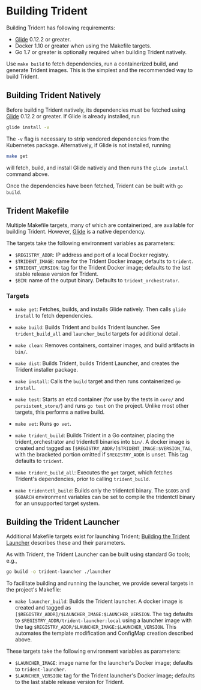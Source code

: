 # Building Trident

Building Trident has following requirements:
* [Glide](https://github.com/Masterminds/glide) 0.12.2 or greater.   
* Docker 1.10 or greater when using the Makefile targets.
* Go 1.7 or greater is optionally required when building Trident natively.

Use `make build` to fetch dependencies, run a containerized build, and generate
Trident images. This is the simplest and the recommended way to build Trident.

## Building Trident Natively 

Before building Trident natively, its dependencies must be fetched using
[Glide](https://github.com/Masterminds/glide) 0.12.2 or greater.  If Glide is
already installed, run

```bash
glide install -v
```

The `-v` flag is necessary to strip vendored dependencies from the
Kubernetes package.  Alternatively, if Glide is not installed, running

```bash
make get
```

will fetch, build, and install Glide natively and then runs the `glide install`
command above.

Once the dependencies have been fetched, Trident can be built with `go build`.

## Trident Makefile
Multiple Makefile targets, many of which are containerized, are available for 
building Trident. However, [Glide](https://github.com/Masterminds/glide) is a
native dependency.  

The targets take the following environment variables as parameters:

* `$REGISTRY_ADDR`:  IP address and port of a local Docker registry.
* `$TRIDENT_IMAGE`: name for the Trident Docker image; defaults to `trident`.
* `$TRIDENT_VERSION`: tag for the Trident Docker image; defaults to the last
  stable release version for Trident.
* `$BIN`:  name of the output binary.  Defaults to `trident_orchestrator`.

### Targets

* `make get`: Fetches, builds, and installs Glide natively. Then calls 
  `glide install` to fetch dependencies.

* `make build`: Builds Trident and builds Trident launcher. See `trident_build_all`
  and `launcher_build` targets for additional detail.
  
* `make clean`: Removes containers, container images, and build artifacts in 
  `bin/`.
	
* `make dist`: Builds Trident, builds Trident Launcher, and creates the Trident
  installer package.

* `make install`: Calls the `build` target and then runs containerized
  `go install`. 

* `make test`: Starts an etcd container (for use by the tests in `core/` and
  `persistent_store/`) and runs `go test` on the project. Unlike most other
  targets, this performs a native build. 

* `make vet`: Runs `go vet`.

* `make trident_build`: Builds Trident in a Go container, placing the
  trident_orchestrator and tridentctl binaries into `bin/`. A docker image is
  created and tagged as `[$REGISTRY_ADDR/]$TRIDENT_IMAGE:$VERSION_TAG`, with
  the bracketed portion omitted if `$REGISTRY_ADDR` is unset.  This tag
  defaults to `trident`.
  
* `make trident_build_all`: Executes the `get` target, which fetches Trident's
   dependencies, prior to calling `trident_build`.
   
* `make tridentctl_build`: Builds only the tridentctl binary. The `$GOOS` and 
  `$GOARCH` environment variables can be set to compile the tridentctl binary
  for an unsupported target system. 


## Building the Trident Launcher
Additional Makefile targets exist for launching Trident; [Building the Trident
Launcher](#building-the-trident-launcher) describes these and their parameters.

As with Trident, the Trident Launcher can be built using standard Go tools;
e.g.,

```bash
go build -o trident-launcher ./launcher
```

To facilitate building and running the launcher, we provide several targets in
the project's Makefile:

* `make launcher_build`:  Builds the Trident launcher. A docker image is created
  and tagged as `[$REGISTRY_ADDR]/$LAUNCHER_IMAGE:$LAUNCHER_VERSION`. The tag
  defaults to `$REGISTRY_ADDR/trident-launcher:local`
  using a launcher image with the tag
  `$REGISTRY_ADDR/$LAUNCHER_IMAGE:$LAUNCHER_VERSION`.  This automates the
  template modification and ConfigMap creation described above.

These targets take the following environment variables as parameters:

* `$LAUNCHER_IMAGE`:  image name for the launcher's Docker image; defaults to
  `trident-launcher`.
* `$LAUNCHER_VERSION`: tag for the Trident launcher's Docker image; defaults
  to the last stable release version for Trident. 
